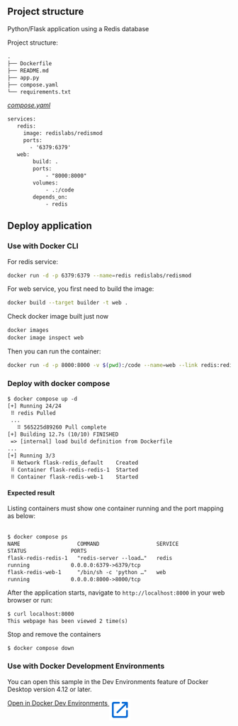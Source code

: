 
## Project structure
Python/Flask application using a Redis database

Project structure:

```
.
├── Dockerfile
├── README.md
├── app.py
├── compose.yaml
└── requirements.txt
```

[_compose.yaml_](compose.yaml)

```
services:
   redis: 
     image: redislabs/redismod
     ports:
       - '6379:6379' 
   web:
        build: .
        ports:
            - "8000:8000"
        volumes:
            - .:/code
        depends_on:
            - redis
```



## Deploy application

### Use with Docker CLI

For redis service:

```bash
docker run -d -p 6379:6379 --name=redis redislabs/redismod
```

For web service, you first need to build the image:

```bash
docker build --target builder -t web .
```
Check docker image built just now
```bash
docker images
docker image inspect web
```
Then you can run the container:

```bash
docker run -d -p 8000:8000 -v $(pwd):/code --name=web --link redis:redismod web
```

### Deploy with docker compose

```
$ docker compose up -d
[+] Running 24/24
 ⠿ redis Pulled   
 ...                                                                                                                                                                                                                                                                                                                                                                                                             
   ⠿ 565225d89260 Pull complete                                                                                                                                                                                                      
[+] Building 12.7s (10/10) FINISHED
 => [internal] load build definition from Dockerfile                                                                                                                                                                                  ...
[+] Running 3/3
 ⠿ Network flask-redis_default    Created                                                                                                                                                                                             
 ⠿ Container flask-redis-redis-1  Started                                                                                                                                                                                             
 ⠿ Container flask-redis-web-1    Started
```


#### Expected result

Listing containers must show one container running and the port mapping as below:
```

$ docker compose ps
NAME                  COMMAND                  SERVICE             STATUS              PORTS
flask-redis-redis-1   "redis-server --load…"   redis               running             0.0.0.0:6379->6379/tcp
flask-redis-web-1     "/bin/sh -c 'python …"   web                 running             0.0.0.0:8000->8000/tcp
```

After the application starts, navigate to `http://localhost:8000` in your web browser or run:
```
$ curl localhost:8000
This webpage has been viewed 2 time(s)
```



Stop and remove the containers
```
$ docker compose down
```


### Use with Docker Development Environments

You can open this sample in the Dev Environments feature of Docker Desktop version 4.12 or later.

[Open in Docker Dev Environments <img src="open_in_new.svg" alt="Open in Docker Dev Environments" align="top"/>](https://open.docker.com/dashboard/dev-envs?url=https://github.com/AutomationLover/website-visit-count/tree/main)
